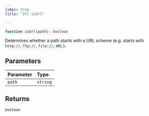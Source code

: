 ```yaml
---
jsApi: true
title: "[F] isUrl"

---
```

```ts
function isUrl(path): boolean
```

Determines whether a path starts with a URL scheme (e.g. starts with `http://`, `ftp://`, `file://`, etc.).

## Parameters

| Parameter | Type |
| :------ | :------ |
| `path` | `string` |

## Returns

`boolean`

